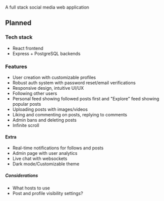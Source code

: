 A full stack social media web application

## Planned

### Tech stack

- React frontend
- Express + PostgreSQL backends

### Features

- User creation with customizable profiles
- Robust auth system with password reset/email verifications
- Responsive design, intuitive UI/UX
- Following other users
- Personal feed showing followed posts first and "Explore" feed showing popular posts
- Uploading posts with images/videos
- Liking and commenting on posts, replying to comments
- Admin bans and deleting posts
- Infinite scroll

#### Extra

- Real-time notifications for follows and posts
- Admin page with user analytics
- Live chat with websockets
- Dark mode/Customizable theme

##### Considerations

- What hosts to use
- Post and profile visibility settings?
